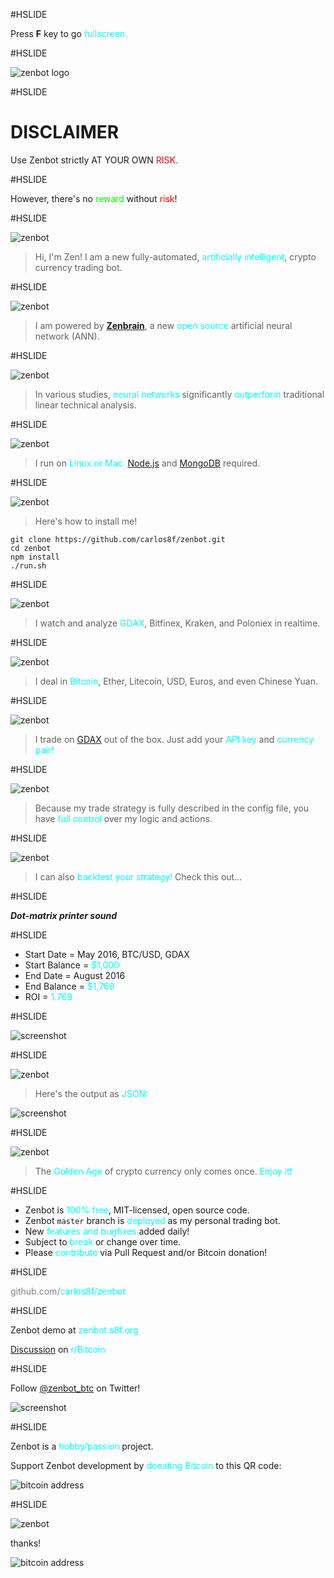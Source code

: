 #HSLIDE

Press **F** key to go <span style="color:cyan">fullscreen.</span>

#HSLIDE

![zenbot logo](https://rawgit.com/carlos8f/zenbot/master/assets/zenbot_3_logo.png)

#HSLIDE

# DISCLAIMER

Use Zenbot strictly AT YOUR OWN <span style="color:red">RISK.</span>

#HSLIDE

However, there's no <span style="color:lime">reward</span> without <span style="color:red">risk</span>!

#HSLIDE

![zenbot](https://rawgit.com/carlos8f/zenbot/master/assets/zenbot_square.png)

> Hi, I'm Zen! I am a new fully-automated, <span style="color:cyan">artificially intelligent</span>, crypto currency trading bot.

#HSLIDE

![zenbot](https://rawgit.com/carlos8f/zenbot/master/assets/zenbot_square.png)

> I am powered by <span style="color:cyan">[**Zenbrain**](https://github.com/carlos8f/zenbrain)</span>, a new <span style="color:cyan">open source</span> artificial neural network (ANN).

#HSLIDE

![zenbot](https://rawgit.com/carlos8f/zenbot/master/assets/zenbot_square.png)

> In various studies, <span style="color:cyan">neural networks</span> significantly <span style="color:cyan">outperform</span> traditional linear technical analysis.

#HSLIDE

![zenbot](https://rawgit.com/carlos8f/zenbot/master/assets/zenbot_square.png)

> I run on <span style="color:cyan">Linux or Mac.</span> [Node.js](https://nodejs.org) and [MongoDB](https://mongodb.com) required.

#HSLIDE

![zenbot](https://rawgit.com/carlos8f/zenbot/master/assets/zenbot_square.png)

> Here's how to install me!

```
git clone https://github.com/carlos8f/zenbot.git
cd zenbot
npm install
./run.sh
```

#HSLIDE

![zenbot](https://rawgit.com/carlos8f/zenbot/master/assets/zenbot_square.png)

> I watch and analyze <span style="color:cyan">GDAX</span>, Bitfinex, Kraken, and Poloniex in realtime.

#HSLIDE

![zenbot](https://rawgit.com/carlos8f/zenbot/master/assets/zenbot_square.png)

> I deal in <span style="color:cyan">Bitcoin</span>, Ether, Litecoin, USD, Euros, and even Chinese Yuan.

#HSLIDE

![zenbot](https://rawgit.com/carlos8f/zenbot/master/assets/zenbot_square.png)

> I trade on [GDAX](https://gdax.com/) out of the box. Just add your <span style="color:cyan">API key</span> and <span style="color:cyan">currency pair!</span>

#HSLIDE

![zenbot](https://rawgit.com/carlos8f/zenbot/master/assets/zenbot_square.png)

> Because my trade strategy is fully described in the config file, you have <span style="color:cyan">full control</span> over my logic and actions.

#HSLIDE

![zenbot](https://rawgit.com/carlos8f/zenbot/master/assets/zenbot_square.png)

> I can also <span style="color:cyan">backtest your strategy!</span> Check this out...

#HSLIDE

_***Dot-matrix printer sound***_

#HSLIDE

- Start Date = May 2016, BTC/USD, GDAX
- Start Balance = <span style="color:cyan">$1,000</span>
- End Date = August 2016
- End Balance = <span style="color:cyan">$1,769</span>
- ROI = <span style="color:cyan">1.769</span>

#HSLIDE

![screenshot](https://cloud.githubusercontent.com/assets/106763/17820631/94c99a20-6602-11e6-8175-39b71c6a085e.png)

#HSLIDE

![zenbot](https://rawgit.com/carlos8f/zenbot/master/assets/zenbot_square.png)

> Here's the output as <span style="color:cyan">JSON:</span>

![screenshot](https://rawgit.com/carlos8f/zenbot/master/assets/zenbot_3_json_screenshot.png)

#HSLIDE

![zenbot](https://rawgit.com/carlos8f/zenbot/master/assets/zenbot_square.png)

> The <span style="color:cyan">Golden Age</span> of crypto currency only comes once. <span style="color:cyan">Enjoy it!</span>

#HSLIDE

- Zenbot is <span style="color:cyan">100% free</span>, MIT-licensed, open source code.
- Zenbot `master` branch is <span style="color:cyan">deployed</span> as my personal trading bot.
- New <span style="color:cyan">features and bugfixes</span> added daily!
- Subject to <span style="color:cyan">break</span> or change over time.
- Please <span style="color:cyan">contribute</span> via Pull Request and/or Bitcoin donation!

#HSLIDE

<span style="color:grey">github.com/</span><span style="color:cyan">carlos8f/</span><span style="color:cyan">zenbot</span>

#HSLIDE

Zenbot demo at <span style="color:cyan">zenbot</span><span style="color:cyan">.s8f.org</span>

[Discussion](https://www.reddit.com/r/Bitcoin/comments/4xqo8q/announcing_zenbot_3_your_new_btcethltc_trading/) on <span style="color:cyan">r/Bitcoin</span>

#HSLIDE

Follow [@zenbot_btc](https://twitter.com/zenbot_btc) on Twitter!

![screenshot](https://rawgit.com/carlos8f/zenbot/master/assets/zenbot_3_twitter_screenshot.png)

#HSLIDE

Zenbot is a <span style="color:cyan">hobby/passion</span> project.

Support Zenbot development by <span style="color:cyan">donating Bitcoin</span> to this QR code:

![bitcoin address](https://s8f.org/files/bitcoin.png)

#HSLIDE

![zenbot](https://rawgit.com/carlos8f/zenbot/master/assets/zenbot_square.png)

thanks!

![bitcoin address](https://s8f.org/files/bitcoin.png)
